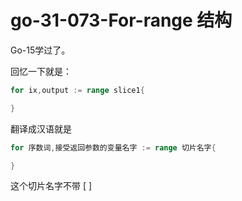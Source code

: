 # go-31-073-For-range 结构

Go-15学过了。

回忆一下就是：

```go
for ix,output := range slice1{

}
```

翻译成汉语就是

```go
for 序数词,接受返回参数的变量名字 := range 切片名字{

}
```

这个切片名字不带 [ ] 

